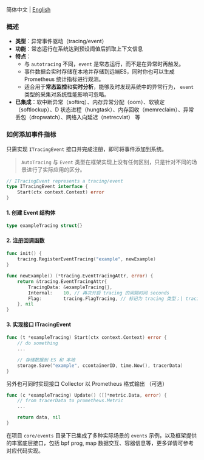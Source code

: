 简体中文 | [English](./how-to-add-events.md)

### 概述

- **类型**：异常事件驱动（tracing/event）
- **功能**：常态运行在系统达到预设阈值后抓取上下文信息
- **特点**：
    - 与 `autotracing` 不同，`event` 是常态运行，而不是在异常时再触发。
    - 事件数据会实时存储在本地并存储到远端ES，同时你也可以生成Prometheus 统计指标进行观测。
    - 适合用于**常态监控**和**实时分析**，能够及时发现系统中的异常行为， `event` 类型的采集对系统性能影响可忽略。
- **已集成**：软中断异常（softirq）、内存异常分配（oom）、软锁定（softlockup）、D 状态进程（hungtask）、内存回收（memreclaim）、异常丢包（dropwatch）、网络入向延迟（netrecvlat） 等

### 如何添加事件指标
只需实现 `ITracingEvent` 接口并完成注册，即可将事件添加到系统。
>`AutoTracing` 与 `Event` 类型在框架实现上没有任何区别，只是针对不同的场景进行了实际应用的区分。

```go
// ITracingEvent represents a tracing/event
type ITracingEvent interface {
    Start(ctx context.Context) error
}
```

#### 1. 创建 Event 结构体
```go
type exampleTracing struct{}
```

#### 2. 注册回调函数
```go
func init() {
    tracing.RegisterEventTracing("example", newExample)
}

func newExample() (*tracing.EventTracingAttr, error) {
    return &tracing.EventTracingAttr{
        TracingData: &exampleTracing{},
        Internal:    10, // 再次开启 tracing 的间隔时间 seconds
        Flag:        tracing.FlagTracing, // 标记为 tracing 类型；| tracing.FlagMetric（可选）
    }, nil
}
```

#### 3. 实现接口 ITracingEvent
```go
func (t *exampleTracing) Start(ctx context.Context) error {
    // do something
    ...

    // 存储数据到 ES 和 本地
    storage.Save("example", ccontainerID, time.Now(), tracerData)
}
```

另外也可同时实现接口 Collector 以 Prometheus 格式输出 （可选）

```go
func (c *exampleTracing) Update() ([]*metric.Data, error) {
    // from tracerData to prometheus.Metric 
    ...

    return data, nil
}
```

在项目 `core/events` 目录下已集成了多种实际场景的 `events` 示例，以及框架提供的丰富底层接口，包括 bpf prog, map 数据交互、容器信息等，更多详情可参考对应代码实现。
